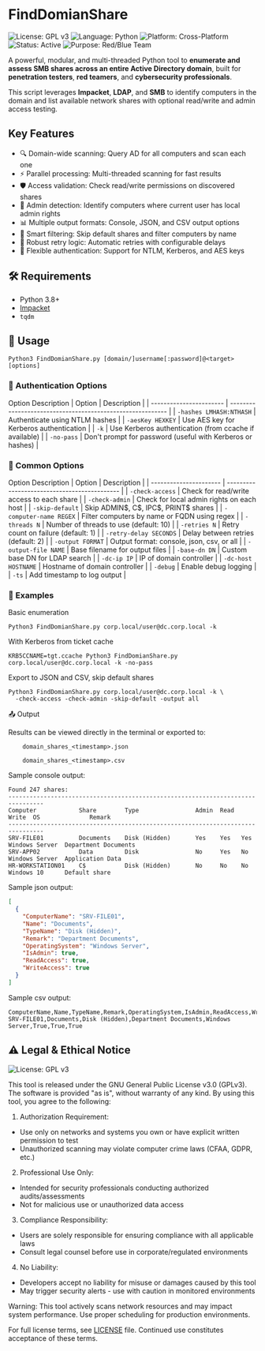 # FindDomianShare
![License: GPL v3](https://img.shields.io/badge/License-GPLv3-blue.svg)
![Language: Python](https://img.shields.io/badge/Language-Python-blue)
![Platform: Cross-Platform](https://img.shields.io/badge/Platform-Cross--Platform-green)
![Status: Active](https://img.shields.io/badge/Status-Active-brightgreen)
![Purpose: Red/Blue Team](https://img.shields.io/badge/Purpose-Red%20%2F%20Blue%20Team-orange)

A powerful, modular, and multi-threaded Python tool to **enumerate and assess SMB shares across an entire Active Directory domain**, built for **penetration testers**, **red teamers**, and **cybersecurity professionals**.

This script leverages **Impacket**, **LDAP**, and **SMB** to identify computers in the domain and list available network shares with optional read/write and admin access testing.

## Key Features
- 🔍 Domain-wide scanning: Query AD for all computers and scan each one
- ⚡ Parallel processing: Multi-threaded scanning for fast results
- 🛡️ Access validation: Check read/write permissions on discovered shares
- 👑 Admin detection: Identify computers where current user has local admin rights
- 📊 Multiple output formats: Console, JSON, and CSV output options
- 🚫 Smart filtering: Skip default shares and filter computers by name
- 🔁 Robust retry logic: Automatic retries with configurable delays
- 🔧 Flexible authentication: Support for NTLM, Kerberos, and AES keys

## 🛠️ Requirements

- Python 3.8+
- [Impacket](https://github.com/fortra/impacket)
- `tqdm`

## 🧪 Usage
```
Python3 FindDomianShare.py [domain/]username[:password]@<target> [options]
```
### 🔐 Authentication Options
Option	Description
| Option                  | Description                                                |
| ----------------------- | ---------------------------------------------------------- |
| `-hashes LMHASH:NTHASH` | Authenticate using NTLM hashes                             |
| `-aesKey HEXKEY`        | Use AES key for Kerberos authentication                    |
| `-k`                    | Use Kerberos authentication (from ccache if available)     |
| `-no-pass`              | Don't prompt for password (useful with Kerberos or hashes) |

### 🧾 Common Options
Option	Description
| Option                 | Description                                  |
| ---------------------- | -------------------------------------------- |
| `-check-access`        | Check for read/write access to each share    |
| `-check-admin`         | Check for local admin rights on each host    |
| `-skip-default`        | Skip ADMIN\$, C\$, IPC\$, PRINT\$ shares     |
| `-computer-name REGEX` | Filter computers by name or FQDN using regex |
| `-threads N`           | Number of threads to use (default: 10)       |
| `-retries N`           | Retry count on failure (default: 1)          |
| `-retry-delay SECONDS` | Delay between retries (default: 2)           |
| `-output FORMAT`       | Output format: console, json, csv, or all    |
| `-output-file NAME`    | Base filename for output files               |
| `-base-dn DN`          | Custom base DN for LDAP search               |
| `-dc-ip IP`            | IP of domain controller                      |
| `-dc-host HOSTNAME`    | Hostname of domain controller                |
| `-debug`               | Enable debug logging                         |
| `-ts`                  | Add timestamp to log output                  |

### 🧷 Examples
Basic enumeration
```
Python3 FindDomianShare.py corp.local/user@dc.corp.local -k
```
With Kerberos from ticket cache
```
KRB5CCNAME=tgt.ccache Python3 FindDomianShare.py corp.local/user@dc.corp.local -k -no-pass
```
Export to JSON and CSV, skip default shares
```
Python3 FindDomianShare.py corp.local/user@dc.corp.local -k \
  -check-access -check-admin -skip-default -output all
```
📤 Output

Results can be viewed directly in the terminal or exported to:
```
    domain_shares_<timestamp>.json

    domain_shares_<timestamp>.csv
```
Sample console output:
```
Found 247 shares:
--------------------------------------------------------------------------------
Computer            Share        Type                Admin  Read  Write  OS              Remark
--------------------------------------------------------------------------------
SRV-FILE01          Documents    Disk (Hidden)       Yes    Yes   Yes    Windows Server  Department Documents
SRV-APP02           Data         Disk                No     Yes   No     Windows Server  Application Data
HR-WORKSTATION01    C$           Disk (Hidden)       No     No    No     Windows 10      Default share
```
Sample json output:
```json
[
  {
    "ComputerName": "SRV-FILE01",
    "Name": "Documents",
    "TypeName": "Disk (Hidden)",
    "Remark": "Department Documents",
    "OperatingSystem": "Windows Server",
    "IsAdmin": true,
    "ReadAccess": true,
    "WriteAccess": true
  }
]
```
Sample csv output:
```
ComputerName,Name,TypeName,Remark,OperatingSystem,IsAdmin,ReadAccess,WriteAccess
SRV-FILE01,Documents,Disk (Hidden),Department Documents,Windows Server,True,True,True
```


## ⚠️ Legal & Ethical Notice
![License: GPL v3](https://img.shields.io/badge/License-GPLv3-blue.svg)

This tool is released under the GNU General Public License v3.0 (GPLv3). The software is provided "as is", without warranty of any kind. By using this tool, you agree to the following:

1. Authorization Requirement:
- Use only on networks and systems you own or have explicit written permission to test
- Unauthorized scanning may violate computer crime laws (CFAA, GDPR, etc.)

2. Professional Use Only:
- Intended for security professionals conducting authorized audits/assessments
- Not for malicious use or unauthorized data access

3. Compliance Responsibility:
- Users are solely responsible for ensuring compliance with all applicable laws
- Consult legal counsel before use in corporate/regulated environments

4. No Liability:
- Developers accept no liability for misuse or damages caused by this tool
- May trigger security alerts - use with caution in monitored environments

Warning: This tool actively scans network resources and may impact system performance. Use proper scheduling for production environments.

For full license terms, see [LICENSE](https://github.com/TacticalGator/FindDomianShare/blob/main/LICENSE) file. Continued use constitutes acceptance of these terms.
